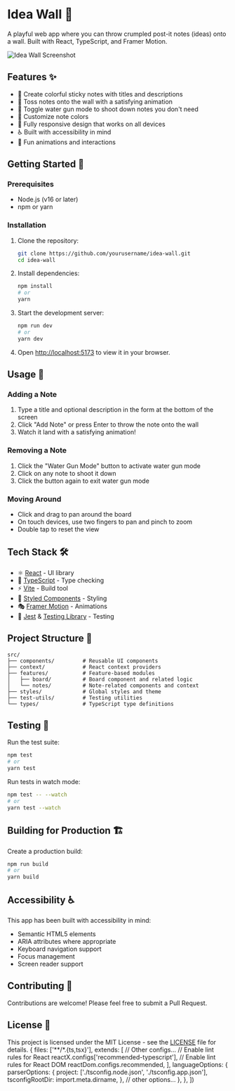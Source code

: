 # Idea Wall 🎯

A playful web app where you can throw crumpled post-it notes (ideas) onto a wall. Built with React, TypeScript, and Framer Motion.

![Idea Wall Screenshot](./public/screenshot.png)

## Features ✨

- 🎨 Create colorful sticky notes with titles and descriptions
- 🎯 Toss notes onto the wall with a satisfying animation
- 🔫 Toggle water gun mode to shoot down notes you don't need
- 🎨 Customize note colors
- 📱 Fully responsive design that works on all devices
- ♿ Built with accessibility in mind
- 🎉 Fun animations and interactions

## Getting Started 🚀

### Prerequisites

- Node.js (v16 or later)
- npm or yarn

### Installation

1. Clone the repository:
   ```bash
   git clone https://github.com/yourusername/idea-wall.git
   cd idea-wall
   ```

2. Install dependencies:
   ```bash
   npm install
   # or
   yarn
   ```

3. Start the development server:
   ```bash
   npm run dev
   # or
   yarn dev
   ```

4. Open [http://localhost:5173](http://localhost:5173) to view it in your browser.

## Usage 📝

### Adding a Note
1. Type a title and optional description in the form at the bottom of the screen
2. Click "Add Note" or press Enter to throw the note onto the wall
3. Watch it land with a satisfying animation!

### Removing a Note
1. Click the "Water Gun Mode" button to activate water gun mode
2. Click on any note to shoot it down
3. Click the button again to exit water gun mode

### Moving Around
- Click and drag to pan around the board
- On touch devices, use two fingers to pan and pinch to zoom
- Double tap to reset the view

## Tech Stack 🛠️

- ⚛️ [React](https://reactjs.org/) - UI library
- 🦕 [TypeScript](https://www.typescriptlang.org/) - Type checking
- ⚡ [Vite](https://vitejs.dev/) - Build tool
- 🎨 [Styled Components](https://styled-components.com/) - Styling
- 🎭 [Framer Motion](https://www.framer.com/motion/) - Animations
- 🧪 [Jest](https://jestjs.io/) & [Testing Library](https://testing-library.com/) - Testing

## Project Structure 📁

```
src/
├── components/         # Reusable UI components
├── context/            # React context providers
├── features/           # Feature-based modules
│   ├── board/          # Board component and related logic
│   └── notes/          # Note-related components and context
├── styles/             # Global styles and theme
├── test-utils/         # Testing utilities
└── types/              # TypeScript type definitions
```

## Testing 🧪

Run the test suite:

```bash
npm test
# or
yarn test
```

Run tests in watch mode:

```bash
npm test -- --watch
# or
yarn test --watch
```

## Building for Production 🏗️

Create a production build:

```bash
npm run build
# or
yarn build
```

## Accessibility ♿

This app has been built with accessibility in mind:

- Semantic HTML5 elements
- ARIA attributes where appropriate
- Keyboard navigation support
- Focus management
- Screen reader support

## Contributing 🤝

Contributions are welcome! Please feel free to submit a Pull Request.

## License 📄

This project is licensed under the MIT License - see the [LICENSE](LICENSE) file for details.
  {
    files: ['**/*.{ts,tsx}'],
    extends: [
      // Other configs...
      // Enable lint rules for React
      reactX.configs['recommended-typescript'],
      // Enable lint rules for React DOM
      reactDom.configs.recommended,
    ],
    languageOptions: {
      parserOptions: {
        project: ['./tsconfig.node.json', './tsconfig.app.json'],
        tsconfigRootDir: import.meta.dirname,
      },
      // other options...
    },
  },
])
```
